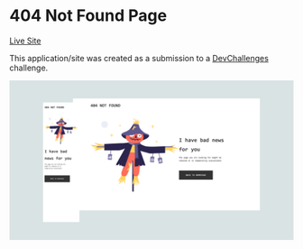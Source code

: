 # 404 Not Found Page
[Live Site]()

This application/site was created as a submission to a [DevChallenges](https://devchallenges.io/paths/responsive-web-developer) challenge. 



![preview](./scss/assets/preview.png)
